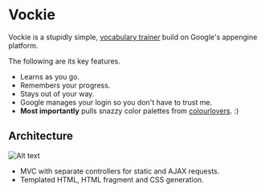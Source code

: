 # Vockie

Vockie is a stupidly simple, [vocabulary trainer](http://vockievockie.appspot.com/) build on Google's appengine platform.

The following are its key features.

* Learns as you go.
* Remembers your progress.
* Stays out of your way.
* Google manages your login so you don't have to trust me.
* **Most importantly** pulls snazzy color palettes from [colourlovers](http://www.colourlovers.com/). :)

## Architecture

![Alt text](http://j.imagehost.org/0474/mvc.png)

* MVC with separate controllers for static and AJAX requests.
* Templated HTML, HTML fragment and CSS generation.
